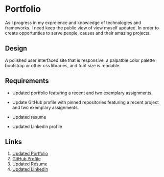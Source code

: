 # Portfolio
As I progress in my expreience and knowledge of technologies and frameworks.
I need keep the public view of view myself updated. In order to create opportunties 
to serve people, causes and their amazing projects. 

## Design

A polished user interfaced site that is responsive, a palpatble color palette bootstrap or other css libraries, and font size is readable. 

## Requirements 

* Updated portfolio featuring a recent and two exemplary assignments. 

* Update GitHub profile with pinned repositories featuring a recent project and two exemplary assignments. 

* Updated resume

* Updated LinkedIn profile

## Links

1. [Updated Portfolio](#https://sjpcp5.github.io)
2. [GitHub Profile](#https://github.com/sjpcp5)
3. [Updated Resume](#https://docs.google.com/document/d/1Yi6WkAwAysfM0et6wMnSco4jWMYs1Ovi/edit)
4. [Updated LinkedIn](#https://www.linkedin.com/in/sjpcp5/)


